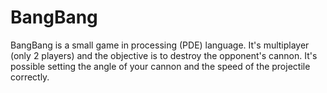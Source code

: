 # BangBang

BangBang is a small game in processing (PDE) language.
It's multiplayer (only 2 players) and the objective is to destroy the opponent's cannon. It's possible setting the angle of your cannon and the speed of the projectile correctly.
